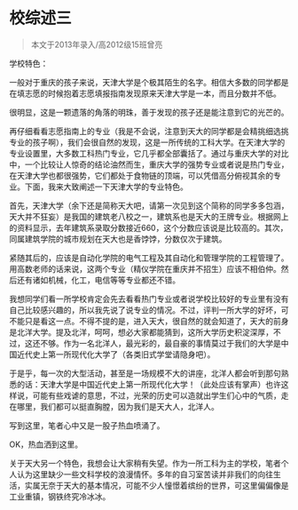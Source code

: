 
# 校综述三  

> 本文于2013年录入/高2012级15班曾亮  

学校特色：

一般对于重庆的孩子来说，天津大学是个极其陌生的名字。相信大多数的同学都是在填志愿的时候抱着志愿填报指南发现原来天津大学是一本，而且分数并不低。

很明显，这是一颗遗落的角落的明珠，善于发现的孩子还是能注意到它的光芒的。

再仔细看看志愿指南上的专业（我是不会说，注意到天大的同学都是会精挑细选挑专业的孩子啊），我们会很自然的发现，这是一所传统的工科大学。在天津大学的专业设置里，大多数工科热门专业，它几乎都全部囊括了。通过与重庆大学的对比中，一个比较让人惊奇的结论油然而生，重庆大学的强势专业或者说是热门专业，在天津大学也都很强势，它们都处于食物链的顶端，可以凭借高分俯视其余的专业。下面，我来大致阐述一下天津大学的专业特色。

首先，天津大学（余下还是简称天大吧，请第一次见到这个简称的同学多多包涵，天大并不狂妄）是我国的建筑老八校之一，建筑系也是天大的王牌专业。根据网上的资料显示，去年建筑系录取分数接近660，这个分数应该说是比较高的。其次，同属建筑学院的城市规划在天大也是香饽饽，分数仅次于建筑。

紧随其后的，应该是自动化学院的电气工程及其自动化和管理学院的工程管理了。用高数老师的话来说，这两个专业（精仪学院在重庆并不招生）应该不相伯仲。然后还有诸如机械，化工，电信等等专业都还不错。

我想同学们看一所学校肯定会先去看看热门专业或者说学校比较好的专业里有没有自己比较感兴趣的，所以我先说了说专业的情况。不过，评判一所大学的好坏，可不能只是看这一点。不得不提的是，进入天大，很自然的就会知道了，天大的前身是北洋大学。提及北洋，呵呵，想必大家都能猜到，这所大学历史积淀深厚，不过，这还不够。作为一名北洋人，最光彩的，最自豪的事情莫过于我们的大学是中国近代史上第一所现代化大学了（各类旧式学堂请隐身吧）。

于是乎，每一次的大型活动，甚至是一场规模不大的讲座，北洋人都会听到那句熟悉的话：天津大学是中国近代史上第一所现代化大学！（此处应该有掌声）也许这样说，可能有些戏谑的意思，不过，光荣的历史可以造就出学生们心中的气质，走在哪里，我们都可以挺直胸膛，因为我们是天大人，北洋人。

写到这里，笔者心中又是一股子热血喷涌了。

OK，热血洒到这里。

关于天大另一个特色，我想会让大家稍有失望。作为一所工科为主的学校，笔者个人认为这里缺少一些文科学校的浪漫情怀。多年的自习室苦读并非我们的向往生活，实属无奈于天大的基本情况，可能不少人憧憬着缤纷的世界，可这里偏偏像是工业重镇，钢铁终究冷冰冰。


